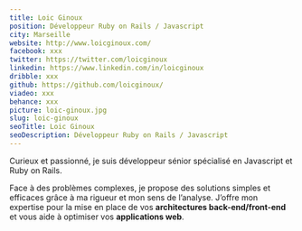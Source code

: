 ```yaml
---
title: Loic Ginoux
position: Développeur Ruby on Rails / Javascript
city: Marseille
website: http://www.loicginoux.com/
facebook: xxx
twitter: https://twitter.com/loicginoux
linkedin: https://www.linkedin.com/in/loicginoux
dribble: xxx
github: https://github.com/loicginoux/
viadeo: xxx
behance: xxx
picture: loic-ginoux.jpg
slug: loic-ginoux
seoTitle: Loic Ginoux
seoDescription: Développeur Ruby on Rails / Javascript
---
```


Curieux et passionné, je suis développeur sénior spécialisé en Javascript et Ruby on Rails.

Face à des problèmes complexes, je propose des solutions simples et efficaces grâce à ma rigueur et mon sens de l’analyse. J’offre mon expertise pour la mise en place de vos **architectures back-end/front-end** et vous aide à optimiser vos **applications web**.
